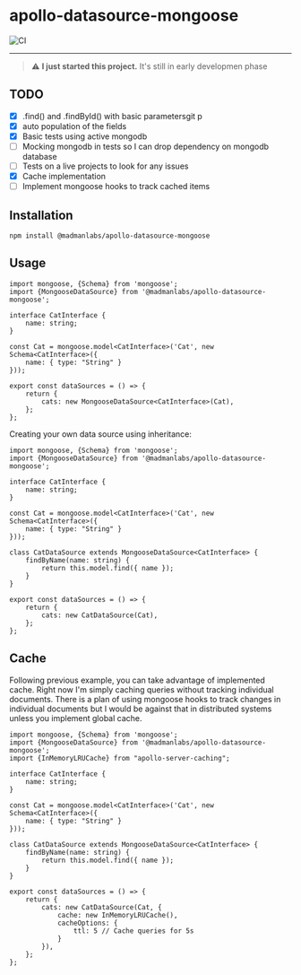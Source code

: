 # apollo-datasource-mongoose

![CI](https://github.com/madman-labs/apollo-datasource-mongoose/actions/workflows/ci.yml/badge.svg?branch=main)

---

> :warning: **I just started this project.** It's still in early developmen phase

## TODO

- [x] .find() and .findById() with basic parametersgit p
- [x] auto population of the fields
- [x] Basic tests using active mongodb
- [ ] Mocking mongodb in tests so I can drop dependency on mongodb database
- [ ] Tests on a live projects to look for any issues
- [x] Cache implementation
- [ ] Implement mongoose hooks to track cached items

## Installation

```
npm install @madmanlabs/apollo-datasource-mongoose
```

## Usage

```
import mongoose, {Schema} from 'mongoose';
import {MongooseDataSource} from '@madmanlabs/apollo-datasource-mongoose';

interface CatInterface {
    name: string;
}

const Cat = mongoose.model<CatInterface>('Cat', new Schema<CatInterface>({
    name: { type: "String" }
}));

export const dataSources = () => {
    return {
        cats: new MongooseDataSource<CatInterface>(Cat),
    };
};
```

Creating your own data source using inheritance:

```
import mongoose, {Schema} from 'mongoose';
import {MongooseDataSource} from '@madmanlabs/apollo-datasource-mongoose';

interface CatInterface {
    name: string;
}

const Cat = mongoose.model<CatInterface>('Cat', new Schema<CatInterface>({
    name: { type: "String" }
}));

class CatDataSource extends MongooseDataSource<CatInterface> {
    findByName(name: string) {
        return this.model.find({ name });
    }
}

export const dataSources = () => {
    return {
        cats: new CatDataSource(Cat),
    };
};
```

## Cache

Following previous example, you can take advantage of implemented cache. Right now I'm simply caching queries without tracking individual documents. There is a plan of using mongoose hooks to track changes in individual documents but I would be against that in distributed systems unless you implement global cache.

```
import mongoose, {Schema} from 'mongoose';
import {MongooseDataSource} from '@madmanlabs/apollo-datasource-mongoose';
import {InMemoryLRUCache} from "apollo-server-caching";

interface CatInterface {
    name: string;
}

const Cat = mongoose.model<CatInterface>('Cat', new Schema<CatInterface>({
    name: { type: "String" }
}));

class CatDataSource extends MongooseDataSource<CatInterface> {
    findByName(name: string) {
        return this.model.find({ name });
    }
}

export const dataSources = () => {
    return {
        cats: new CatDataSource(Cat, {
            cache: new InMemoryLRUCache(),
            cacheOptions: {
                ttl: 5 // Cache queries for 5s
            }
        }),
    };
};
```